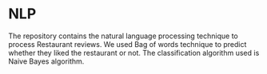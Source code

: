 # NLP
The repository contains the natural language processing technique to process Restaurant reviews. We used Bag of words technique to predict whether they liked the restaurant or not. The classification algorithm used is Naive Bayes algorithm.
